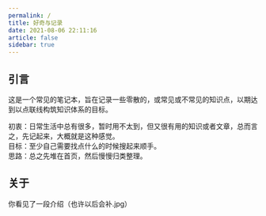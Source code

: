 ```yaml
---
permalink: /
title: 好奇与记录
date: 2021-08-06 22:11:16
article: false
sidebar: true
---
```


<blockquote>
    <p id="guide-text"></p>
</blockquote>
<script>
    if(window.Hammer){
       const {getGuideText} = window.Hammer;
       const textContent =  document.querySelector('#guide-text')
        getGuideText().then((text)=>{
            textContent.innerText = text;
        })
    }
</script>

## 引言
这是一个常见的笔记本，旨在记录一些零散的，或常见或不常见的知识点，以期达到以点联线构筑知识体系的目标。  
      
初衷：日常生活中总有很多，暂时用不太到，但又很有用的知识或者文章，总而言之，先记起来，大概就是这种感觉。  
目标：至少自己需要找点什么的时候搜起来顺手。    
思路：总之先堆在首页，然后慢慢归类整理。  

## 关于
你看见了一段介绍（也许以后会补.jpg）  







